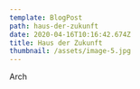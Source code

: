 ```yaml
---
template: BlogPost
path: haus-der-zukunft
date: 2020-04-16T10:16:42.674Z
title: Haus der Zukunft
thumbnail: /assets/image-5.jpg
---
```

Arch